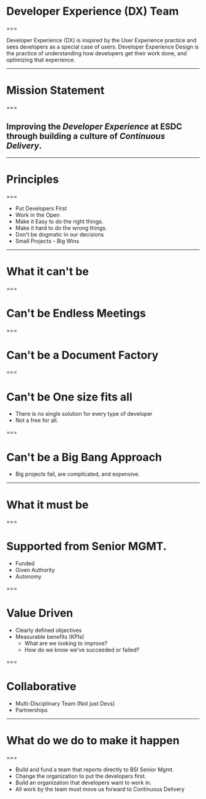 # Developer Experience (DX) Team
===

Developer Experience (DX) is inspired by the User Experience practice and sees developers as a special case of users. Developer Experience Design is the practice of understanding how developers get their work done, and optimizing that experience.

---

# Mission Statement

===

## Improving the *Developer Experience* at ESDC through building a culture of *Continuous Delivery*.

---

# Principles

===

- Put Developers First
- Work in the Open
- Make it Easy to do the right things.
- Make it hard to do the wrong things.
- Don't be dogmatic in our decisions
- Small Projects - Big Wins

---

# What it can't be

===

# Can't be Endless Meetings

===

# Can't be a Document Factory

===

# Can't be One size fits all

- There is no single solution for every type of developer
- Not a free for all.

===

# Can't be a Big Bang Approach

- Big projects fail, are complicated, and expensive.

---

# What it must be

===

# Supported from Senior MGMT.

- Funded
- Given Authority
- Autonomy

===

# Value Driven

- Clearly defined objectives
- Measurable benefits (KPIs)
    - What are we looking to improve?
    - How do we know we've succeeded or failed?

===

# Collaborative
- Multi-Disciplinary Team (Not just Devs)
- Partnerships

---

# What do we do to make it happen

===

- Build and fund a team that reports directly to BSI Senior Mgmt.
- Change the organization to put the developers first.
- Build an organization that developers want to work in.
- All work by the team must move us forward to Continuous Delivery
